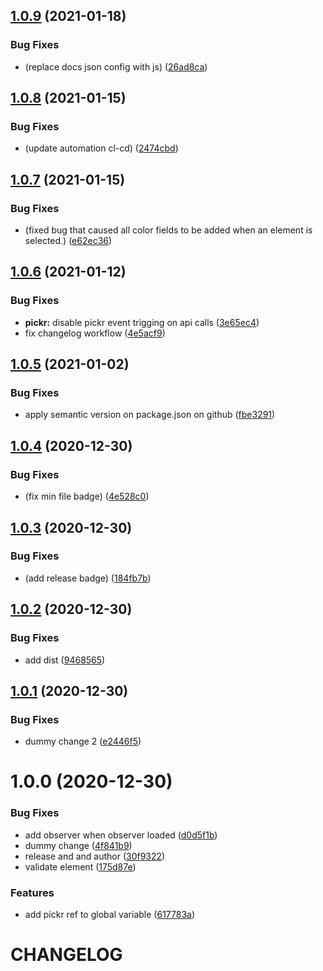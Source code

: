 ## [1.0.9](https://github.com/CoCreate-app/CoCreate-styles/compare/v1.0.8...v1.0.9) (2021-01-18)


### Bug Fixes

* (replace docs json config with js) ([26ad8ca](https://github.com/CoCreate-app/CoCreate-styles/commit/26ad8caa800bda5c6379db7bfd63a2efe0818c34))

## [1.0.8](https://github.com/CoCreate-app/CoCreate-styles/compare/v1.0.7...v1.0.8) (2021-01-15)


### Bug Fixes

* (update automation cl-cd) ([2474cbd](https://github.com/CoCreate-app/CoCreate-styles/commit/2474cbd41061d4a44273542542faad4c242ce730))

## [1.0.7](https://github.com/CoCreate-app/CoCreate-styles/compare/v1.0.6...v1.0.7) (2021-01-15)


### Bug Fixes

* (fixed bug that caused all color fields to be added when an element is selected.) ([e62ec36](https://github.com/CoCreate-app/CoCreate-styles/commit/e62ec362de68cfaedb68094ce23a0581365ac377))

## [1.0.6](https://github.com/CoCreate-app/CoCreate-styles/compare/v1.0.5...v1.0.6) (2021-01-12)


### Bug Fixes

* **pickr:** disable pickr event trigging on api calls ([3e65ec4](https://github.com/CoCreate-app/CoCreate-styles/commit/3e65ec44f0dcdcf18745aef2fb0768d889766989))
* fix changelog workflow ([4e5acf9](https://github.com/CoCreate-app/CoCreate-styles/commit/4e5acf935a62b3c99c1c5218c409a30b8afe3cbd))

## [1.0.5](https://github.com/CoCreate-app/CoCreate-styles/compare/v1.0.4...v1.0.5) (2021-01-02)


### Bug Fixes

* apply semantic version on package.json on github ([fbe3291](https://github.com/CoCreate-app/CoCreate-styles/commit/fbe329182ee4c277fffe16dbbc7dd3b06a658e44))

## [1.0.4](https://github.com/CoCreate-app/CoCreate-styles/compare/v1.0.3...v1.0.4) (2020-12-30)


### Bug Fixes

* (fix min file badge) ([4e528c0](https://github.com/CoCreate-app/CoCreate-styles/commit/4e528c0d50d60da69f38b71f312b3bfe57d78868))

## [1.0.3](https://github.com/CoCreate-app/CoCreate-styles/compare/v1.0.2...v1.0.3) (2020-12-30)


### Bug Fixes

* (add release badge) ([184fb7b](https://github.com/CoCreate-app/CoCreate-styles/commit/184fb7b20475674f1cf7f2eed8b54425855cacde))

## [1.0.2](https://github.com/CoCreate-app/CoCreate-styles/compare/v1.0.1...v1.0.2) (2020-12-30)


### Bug Fixes

* add dist ([9468565](https://github.com/CoCreate-app/CoCreate-styles/commit/9468565f3783a598f1fe62b6c740e5c87b854052))

## [1.0.1](https://github.com/CoCreate-app/CoCreate-styles/compare/v1.0.0...v1.0.1) (2020-12-30)


### Bug Fixes

* dummy change 2 ([e2446f5](https://github.com/CoCreate-app/CoCreate-styles/commit/e2446f560db38f1a94bbce772a0f285b6e83fe4f))

# 1.0.0 (2020-12-30)


### Bug Fixes

* add observer when observer loaded ([d0d5f1b](https://github.com/CoCreate-app/CoCreate-styles/commit/d0d5f1b5c8e940530bb76ab059f89fc0f597c7fb))
* dummy change ([4f841b9](https://github.com/CoCreate-app/CoCreate-styles/commit/4f841b97bebbe22f5da5e5ffc3f8163611d2c888))
* release and and author ([30f9322](https://github.com/CoCreate-app/CoCreate-styles/commit/30f9322be5f3f945da35bc334059f590768fb742))
* validate element ([175d87e](https://github.com/CoCreate-app/CoCreate-styles/commit/175d87e08b031c1241a3e019e2198f07e80944ad))


### Features

* add pickr ref to global variable ([617783a](https://github.com/CoCreate-app/CoCreate-styles/commit/617783aea0bd048e788ca5e48806829adcddacb0))

# CHANGELOG
